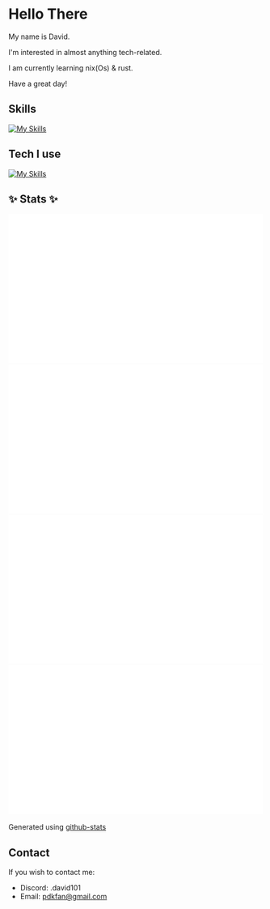 # Hello There

My name is David. 

I'm interested in almost anything tech-related. 

I am currently learning nix(Os) & rust.

Have a great day!

## Skills
[![My Skills](https://skillicons.dev/icons?i=py,lua,html,css,js,rust)](https://skillicons.dev)

## Tech I use
[![My Skills](https://skillicons.dev/icons?i=nix,neovim,md)](https://skillicons.dev)

## ✨ Stats ✨

![](https://raw.githubusercontent.com/DOD-101/github-stats-personal/master/generated/languages.svg#gh-dark-mode-only)
![](https://raw.githubusercontent.com/DOD-101/github-stats-personal/master/generated/languages.svg#gh-light-mode-only)
![](https://raw.githubusercontent.com/DOD-101/github-stats-personal/master/generated/overview.svg#gh-dark-mode-only)
![](https://raw.githubusercontent.com/DOD-101/github-stats-personal/master/generated/overview.svg#gh-light-mode-only)

Generated using [github-stats](https://github.com/jstrieb/github-stats)

## Contact

If you wish to contact me: 
- Discord: .david101
- Email: pdkfan@gmail.com

<!---
DOD-101/DOD-101 is a ✨ special ✨ repository because its `README.md` (this file) appears on your GitHub profile.
You can click the Preview link to take a look at your changes.
--->

